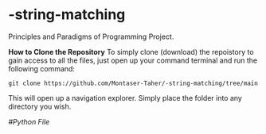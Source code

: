 # -string-matching
Principles and Paradigms of Programming Project.


**How to Clone the Repository**
To simply clone (download) the repoistory to gain access to all the files, just open up your command terminal and run the following command:
```
git clone https://github.com/Montaser-Taher/-string-matching/tree/main
```
This will open up a navigation explorer. Simply place the folder into any directory you wish.


*#Python File*
